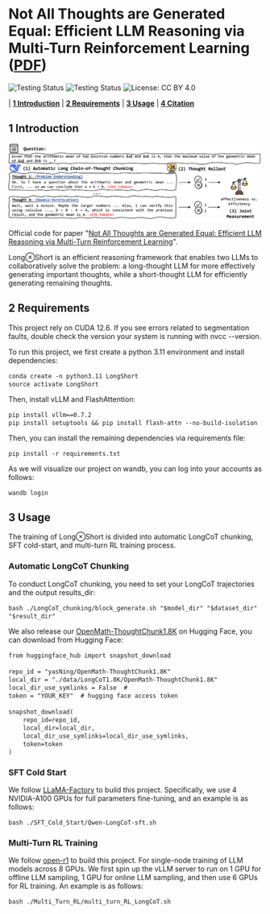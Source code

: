 # Not All Thoughts are Generated Equal: Efficient LLM Reasoning via Multi-Turn Reinforcement Learning ([PDF](https://arxiv.org/pdf/2505.11827))

<p align="center">

![Testing Status](https://img.shields.io/badge/docs-in_progress-green)
![Testing Status](https://img.shields.io/badge/pypi_package-in_progress-green)
![License: CC BY 4.0](https://img.shields.io/badge/license-CC%20BY%204.0-blue)

</p>

<p align="center">

| **[1 Introduction](#introduction)** 
| **[2 Requirements](#requirements)**
| **[3 Usage](#usage)**
| **[4 Citation](#citation)**

</p>

## 1 Introduction
<div style="display: flex; justify-content: center;">
  <img src="https://github.com/usail-hkust/LongShort/blob/main/figure/fig1.png">
</div>

Official code for paper "[Not All Thoughts are Generated Equal: Efficient LLM Reasoning via Multi-Turn Reinforcement Learning](https://arxiv.org/pdf/2505.11827)".

Long⊗Short is an efficient reasoning framework that enables two LLMs to collaboratively solve the problem: a long-thought LLM for more effectively generating important thoughts, while a short-thought LLM for efficiently generating remaining thoughts.

## 2 Requirements

This project rely on CUDA 12.6. If you see errors related to segmentation faults, double check the version your system is running with nvcc --version.

To run this project, we first create a python 3.11 environment and install dependencies:

```
conda create -n python3.11 LongShort
source activate LongShort
```

Then, install vLLM and FlashAttention:

```
pip install vllm==0.7.2
pip install setuptools && pip install flash-attn --no-build-isolation
```

Then, you can install the remaining dependencies via requirements file:

```
pip install -r requirements.txt
```

As we will visualize our project on wandb, you can log into your accounts as follows:

```
wandb login
```

## 3 Usage

The training of Long⊗Short is divided into automatic LongCoT chunking, SFT cold-start, and multi-turn RL training process.

### Automatic LongCoT Chunking

To conduct LongCoT chunking, you need to set your LongCoT trajectories and the output results_dir:

```
bash ./LongCoT_chunking/block_generate.sh "$model_dir" "$dataset_dir" "$result_dir"
```

We also release our [OpenMath-ThoughtChunk1.8K](https://huggingface.co/datasets/yasNing/OpenMath-ThoughtChunk1.8K) on Hugging Face, you can download from Hugging Face:

```
from huggingface_hub import snapshot_download

repo_id = "yasNing/OpenMath-ThoughtChunk1.8K" 
local_dir = "./data/LongCoT1.8K/OpenMath-ThoughtChunk1.8K"  
local_dir_use_symlinks = False  #
token = "YOUR_KEY"  # hugging face access token

snapshot_download(
    repo_id=repo_id,
    local_dir=local_dir,
    local_dir_use_symlinks=local_dir_use_symlinks,
    token=token
)
```

### SFT Cold Start

We follow [LLaMA-Factory](https://github.com/hiyouga/LLaMA-Factory) to build this project. Specifically, we use 4 NVIDIA-A100 GPUs for full parameters fine-tuning, and an example is as follows:

```
bash ./SFT_Cold_Start/Qwen-LongCoT-sft.sh
```

### Multi-Turn RL Training

We follow [open-r1](https://github.com/huggingface/open-r1) to build this project. For single-node training of LLM models across 8 GPUs. We first spin up the vLLM server to run on 1 GPU for offline LLM sampling, 1 GPU for online LLM sampling, and then use 6 GPUs for RL training. An example is as follows:

```
bash ./Multi_Turn_RL/multi_turn_RL_LongCoT.sh
```



